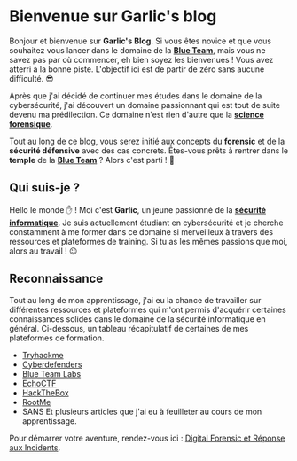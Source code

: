 # Bienvenue sur Garlic's blog


Bonjour et bienvenue sur **Garlic's Blog**. Si vous êtes novice et que vous souhaitez vous lancer dans le domaine de la [**Blue Team**](https://fr.wikipedia.org/wiki/%C3%89quipe_bleue_(s%C3%A9curit%C3%A9_informatique)), mais vous ne savez pas par où commencer, eh bien soyez les bienvenues ! Vous avez atterri à la bonne piste. L'objectif ici est de partir de zéro sans aucune difficulté. 😎

Après que j'ai décidé de continuer mes études dans le domaine de la cybersécurité, j'ai découvert un domaine passionnant qui est tout de suite devenu ma prédilection. Ce domaine n'est rien d'autre que la [**science forensique**](https://fr.wikipedia.org/wiki/Science_forensique).

Tout au long de ce blog, vous serez initié aux concepts du  **forensic** et de la **sécurité défensive** avec des cas concrets. Êtes-vous prêts à rentrer dans le **temple** de la [**Blue Team**](https://fr.wikipedia.org/wiki/%C3%89quipe_bleue_(s%C3%A9curit%C3%A9_informatique)) ? Alors c'est parti ! 💪
 

## Qui suis-je ?

Hello le monde ✋ ! Moi c'est **Garlic**, un jeune passionné de la [**sécurité informatique**](https://www.hpe.com/fr/fr/what-is/it-security.html). Je suis actuellement étudiant en cybersécurité et je cherche constamment à me former dans ce domaine si merveilleux à travers des ressources et plateformes de training. Si tu as les mêmes passions que moi, alors au travail ! 😉


## Reconnaissance

Tout au long de mon apprentissage, j'ai eu la chance de travailler sur différentes ressources et plateformes qui m'ont permis d'acquérir certaines connaissances solides dans le domaine de la sécurité informatique en général. Ci-dessous, un tableau récapitulatif de certaines de mes plateformes de formation.


- [Tryhackme](https://tryhackme.com/)
- [Cyberdefenders](https://cyberdefenders.org/)
- [Blue Team Labs](https://blueteamlabs.online/)
- [EchoCTF](https://echoctf.red/)
- [HackTheBox](https://www.hackthebox.com/)
- [RootMe](https://www.root-me.org/)
- SANS
Et plusieurs articles que j'ai eu à feuilleter au cours de mon apprentissage.


Pour démarrer votre aventure, rendez-vous ici : [Digital Forensic et Réponse aux Incidents](DFIR/index.md).